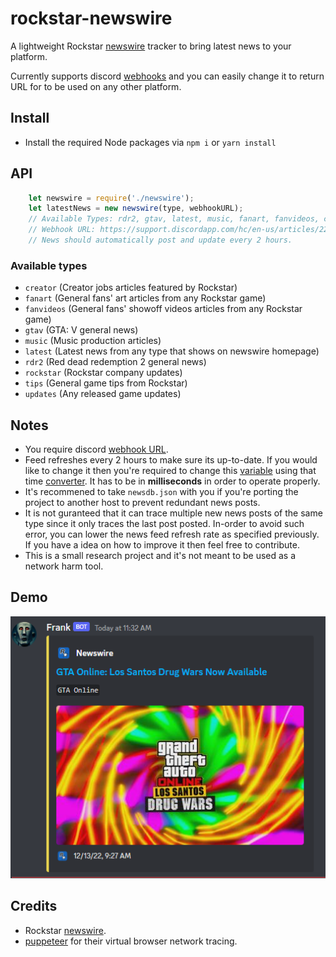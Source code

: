 # rockstar-newswire
A lightweight Rockstar [newswire](https://www.rockstargames.com/newswire) tracker to bring latest news to your platform.

Currently supports discord [webhooks](https://support.discordapp.com/hc/en-us/articles/228383668-Intro-to-Webhooks) and you can easily change it to return URL for to be used on any other platform.

## Install
- Install the required Node packages via `npm i` or `yarn install`

## API

```js
    let newswire = require('./newswire');
    let latestNews = new newswire(type, webhookURL);
    // Available Types: rdr2, gtav, latest, music, fanart, fanvideos, creator, tips, rockstar, updates,
    // Webhook URL: https://support.discordapp.com/hc/en-us/articles/228383668-Intro-to-Webhooks
    // News should automatically post and update every 2 hours.
```
### Available types
- `creator` (Creator jobs articles featured by Rockstar)
- `fanart` (General fans' art articles from any Rockstar game)
- `fanvideos` (General fans' showoff videos articles from any Rockstar game)
- `gtav` (GTA: V general news)
- `music` (Music production articles)
- `latest` (Latest news from any type that shows on newswire homepage)
- `rdr2` (Red dead redemption 2 general news)
- `rockstar` (Rockstar company updates)
- `tips` (General game tips from Rockstar)
- `updates` (Any released game updates)

## Notes
- You require discord [webhook URL](https://support.discordapp.com/hc/en-us/articles/228383668-Intro-to-Webhooks).
- Feed refreshes every 2 hours to make sure its up-to-date. If you would like to change it then you're required to change this [variable](https://github.com/Carbowix/rockstar-newswire/blob/master/newswire.js#L18) using that time [converter](http://www.unitconversion.org/time/seconds-to-milliseconds-conversion.html). It has to be in **milliseconds** in order to operate properly.
- It's recommened to take `newsdb.json` with you if you're porting the project to another host to prevent redundant news posts.
- It is not guranteed that it can trace multiple new news posts of the same type since it only traces the last post posted. In-order to avoid such error, you can lower the news feed refresh rate as specified previously. If you have a idea on how to improve it then feel free to contribute.
- This is a small research project and it's not meant to be used as a network harm tool.
## Demo
![](./demo.png "Example of news feed.")

## Credits
- Rockstar [newswire](https://www.rockstargames.com/newswire).
- [puppeteer](https://www.npmjs.com/package/puppeteer) for their virtual browser network tracing.
